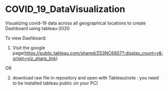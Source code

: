 # COVID_19_DataVisualization
Visualizing covid-19 data across all geographical locations  to create Dashboard using tableau-2020

To view Dashboard:
1. Visit the google page(https://public.tableau.com/shared/ZS3NC68S7?:display_count=y&:origin=viz_share_link)

OR

2. download raw file in repository and open with Tableau(note : you need to be installed tableau public on your PC)
